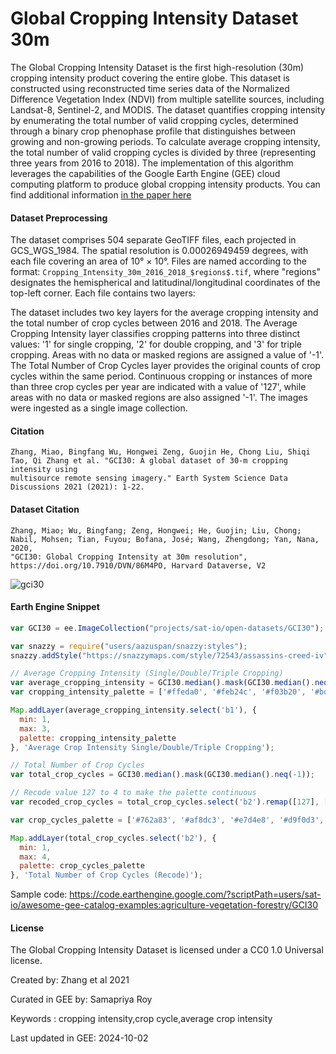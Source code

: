 # Global Cropping Intensity Dataset 30m

The Global Cropping Intensity Dataset is the first high-resolution (30m) cropping intensity product covering the entire globe. This dataset is constructed using reconstructed time series data of the Normalized Difference Vegetation Index (NDVI) from multiple satellite sources, including Landsat-8, Sentinel-2, and MODIS. The dataset quantifies cropping intensity by enumerating the total number of valid cropping cycles, determined through a binary crop phenophase profile that distinguishes between growing and non-growing periods. To calculate average cropping intensity, the total number of valid cropping cycles is divided by three (representing three years from 2016 to 2018). The implementation of this algorithm leverages the capabilities of the Google Earth Engine (GEE) cloud computing platform to produce global cropping intensity products. You can find additional information [in the paper here](https://essd.copernicus.org/preprints/essd-2021-86/essd-2021-86-manuscript-version4.pdf)

#### Dataset Preprocessing
The dataset comprises 504 separate GeoTIFF files, each projected in GCS_WGS_1984. The spatial resolution is 0.00026949459 degrees, with each file covering an area of 10° × 10°. Files are named according to the format: `Cropping_Intensity_30m_2016_2018_$regions$.tif`, where "regions" designates the hemispherical and latitudinal/longitudinal coordinates of the top-left corner. Each file contains two layers:

The dataset includes two key layers for the average cropping intensity and the total number of crop cycles between 2016 and 2018. The Average Cropping Intensity layer classifies cropping patterns into three distinct values: '1' for single cropping, '2' for double cropping, and '3' for triple cropping. Areas with no data or masked regions are assigned a value of '-1'. The Total Number of Crop Cycles layer provides the original counts of crop cycles within the same period. Continuous cropping or instances of more than three crop cycles per year are indicated with a value of '127', while areas with no data or masked regions are also assigned '-1'. The images were ingested as a single image collection.

#### Citation

```
Zhang, Miao, Bingfang Wu, Hongwei Zeng, Guojin He, Chong Liu, Shiqi Tao, Qi Zhang et al. "GCI30: A global dataset of 30-m cropping intensity using
multisource remote sensing imagery." Earth System Science Data Discussions 2021 (2021): 1-22.
```

#### Dataset Citation

```
Zhang, Miao; Wu, Bingfang; Zeng, Hongwei; He, Guojin; Liu, Chong; Nabil, Mohsen; Tian, Fuyou; Bofana, José; Wang, Zhengdong; Yan, Nana, 2020,
"GCI30: Global Cropping Intensity at 30m resolution", https://doi.org/10.7910/DVN/86M4PO, Harvard Dataverse, V2
```

![gci30](https://github.com/user-attachments/assets/f7fe7556-34ba-4592-a76d-39574632734e)


#### Earth Engine Snippet

```js
var GCI30 = ee.ImageCollection("projects/sat-io/open-datasets/GCI30");

var snazzy = require("users/aazuspan/snazzy:styles");
snazzy.addStyle("https://snazzymaps.com/style/72543/assassins-creed-iv", "Greyscale");

// Average Cropping Intensity (Single/Double/Triple Cropping)
var average_cropping_intensity = GCI30.median().mask(GCI30.median().neq(-1));
var cropping_intensity_palette = ['#ffeda0', '#feb24c', '#f03b20', '#bd0026'];

Map.addLayer(average_cropping_intensity.select('b1'), {
  min: 1,
  max: 3,
  palette: cropping_intensity_palette
}, 'Average Crop Intensity Single/Double/Triple Cropping');

// Total Number of Crop Cycles
var total_crop_cycles = GCI30.median().mask(GCI30.median().neq(-1));

// Recode value 127 to 4 to make the palette continuous
var recoded_crop_cycles = total_crop_cycles.select('b2').remap([127], [4]);

var crop_cycles_palette = ['#762a83', '#af8dc3', '#e7d4e8', '#d9f0d3', '#7fbf7b', '#1b7837'];

Map.addLayer(total_crop_cycles.select('b2'), {
  min: 1,
  max: 4,
  palette: crop_cycles_palette
}, 'Total Number of Crop Cycles (Recode)');
```

Sample code: https://code.earthengine.google.com/?scriptPath=users/sat-io/awesome-gee-catalog-examples:agriculture-vegetation-forestry/GCI30

#### License
The Global Cropping Intensity Dataset is licensed under a CC0 1.0 Universal license.

Created by: Zhang et al 2021

Curated in GEE by: Samapriya Roy

Keywords : cropping intensity,crop cycle,average crop intensity

Last updated in GEE: 2024-10-02
